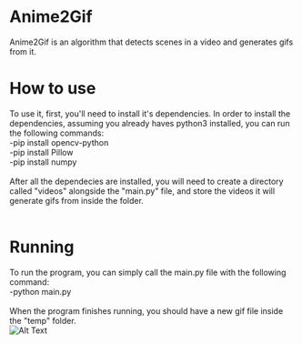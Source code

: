# Anime2Gif
  Anime2Gif is an algorithm that detects scenes in a video and generates gifs from it.
  <br>
# How to use
  To use it, first, you'll need to install it's dependencies. In order to install the dependencies, assuming you already haves python3 installed, you can run the following commands:<br>
  -pip install opencv-python<br>
  -pip install Pillow<br>
  -pip install numpy<br>
  <br>
  After all the dependecies are installed, you will need to create a directory called "videos" alongside the "main.py" file, and store the videos it will generate gifs from inside the folder.<br>
  <br>
# Running
  To run the program, you can simply call the main.py file with the following command:<br>
  -python main.py<br>
  <br>
  When the program finishes running, you should have a new gif file inside the "temp" folder.<br>
  ![Alt Text](https://raw.githubusercontent.com/EduardoVizioli/Anime2Gif/main/running.gif)
